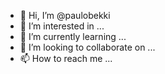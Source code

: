 - 👋 Hi, I’m @paulobekki
- 👀 I’m interested in ...
- 🌱 I’m currently learning ...
- 💞️ I’m looking to collaborate on ...
- 📫 How to reach me ...

<!---
paulobekki/paulobekki is a ✨ special ✨ repository because its `README.md` (this file) appears on your GitHub profile.
You can click the Preview link to take a look at your changes.
--->
